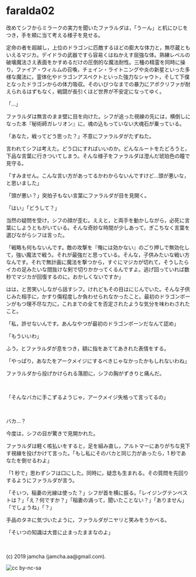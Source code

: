 

# faralda02

改めてシフからミラークの実力を聞いたファラルダは，「うーん」と机にひじをつき，手を頬に当て考える様子を見せる。

定命の者を超越し，上位のドラゴンに匹敵するほどの膨大な体力と，無尽蔵ともいえるマジカ。デイドラの武器ですら容易くはねかえす屈強な体。熟練レベルの破壊魔法さえ表面をかすめるだけの圧倒的な魔法耐性。三種の精霊を同時に操り，ファイア・ウィルムの召喚，チェイン・ライトニングや炎の新星といった多様な魔法に，霊体化やドラゴンアスペクトといった強力なシャウト，そして下僕となったドラゴンからの体力吸収。そのいびつなまでの暴力にアポクリファが耐えられるはずもなく，戦闘が長引くほど世界が不安定になってゆく。

「…」

ファラルダは無言のまま壁に目を向けた。シフが追った視線の先には，横倒しになった本『秘術師ガレリオン』に，魂の込もっていない大魂石が乗っている。

「あなた，戦ってどう思った？」不意にファラルダがたずねた。

言われてシフは考えた。どう口にすればいいのか。どんなルートをたどろうと，下品な言葉に行きついてしまう。そんな様子をファラルダは澄んだ琥珀色の瞳で見守る。

「すみません。こんな言い方があってるかわからないんですけど…頭が悪いな，と思いました」

「頭が悪い？」突拍子もない言葉にファラルダが目を見開く。

「はい」「どうして？」

当然の疑問を受け，シフの顔が歪む。ええと，と両手を動かしながら，必死に言葉にしようともがいている。そんな奇妙な時間が少しあって，ぎこちなく言葉を選びながらシフは言った。

「戦略も何もないんです。敵の攻撃を『俺には効かない』のごり押しで無効化して，強い魔法で戦う。それが最強だと思っている。そんな，子供みたいな戦い方なんです。それで無計画に魔法を撃つから，すぐにマジカが切れて，そうしたらイカの足みたいな間抜けな剣で切りかかってくるんですよ。逃げ回っていれば数秒でマジカが回復するのに。おかしくないですか」

はは，と苦笑いしながら話すシフ。けれどもその目はにじんでいた。そんな子供じみた相手に，かすり傷程度しか負わせられなかったこと。最初のドラゴンボーンがもつ理不尽な力に，これまでの全てを否定されたような気分を味わわされたこと。

「私，許せないんです。あんなやつが最初のドラゴンボーンだなんて認め」

「もういいわ」

ふう，とファラルダが息をつき，額に指をあててあきれた表情をする。

「やっぱり，あなたをアークメイジにするべきじゃなかったかもしれないわね」

ファラルダから投げかけられる落胆に，シフの胸がずきりと痛んだ。

<br>

「そんなバカに手こずるようじゃ，アークメイジ失格って言ってるの」

<br>

バカ…？

今度は，シフの目が驚きで見開かれた。

ファラルダは軽く咳払いをすると，足を組み直し，アルトマーにありがちな見下す視線を投げかけて言った。「もし私にそのバカと同じ力があったら，1 秒であなたを倒せるわよ」

「1 秒で」思わずシフは口にした。同時に，疑念も生まれる。その質問を先回りするようにファラルダが言う。

「そいつ，稲妻の光線は使った？」シフが首を横に振る。「レイジングテンペストは？」「え？何ですか？」「稲妻の渦って，聞いたことない？」「ありません」「でしょうね」「？」

手品のタネに気づいたように，ファラルダがニヤリと笑みをうかべる。

「そいつの知識は大昔に止まったままなのよ」

<br>
<br>
(c) 2019 jamcha (jamcha.aa@gmail.com).

![cc by-nc-sa](https://i.creativecommons.org/l/by-nc-sa/4.0/88x31.png)

